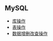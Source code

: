 ## MySQL 

-  [库操作](./Marklist/list-1/库操作.md)    
-  [表操作](./Marklist/list-1/表操作.md)    
-  [数据增删改查操作](./Marklist/list-1/数据增删改查操作.md)     